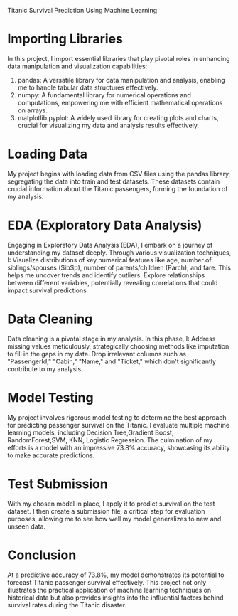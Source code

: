 Titanic Survival Prediction Using Machine Learning
# Importing Libraries
In this project, I import essential libraries that play pivotal roles in enhancing data manipulation and visualization capabilities:
1. pandas: A versatile library for data manipulation and analysis, enabling me to handle tabular data structures effectively.
2. numpy: A fundamental library for numerical operations and computations, empowering me with efficient mathematical operations on arrays.
3. matplotlib.pyplot: A widely used library for creating plots and charts, crucial for visualizing my data and analysis results effectively.
# Loading Data
My project begins with loading data from CSV files using the pandas library, segregating the data into train and test datasets. These datasets contain crucial information about the Titanic passengers, forming the foundation of my analysis.
# EDA (Exploratory Data Analysis)
Engaging in Exploratory Data Analysis (EDA), I embark on a journey of understanding my dataset deeply. Through various visualization techniques, I:
Visualize distributions of key numerical features like age, number of siblings/spouses (SibSp), number of parents/children (Parch), and fare. This helps me uncover trends and identify outliers.
Explore relationships between different variables, potentially revealing correlations that could impact survival predictions
# Data Cleaning
Data cleaning is a pivotal stage in my analysis. In this phase, I:
Address missing values meticulously, strategically choosing methods like imputation to fill in the gaps in my data.
Drop irrelevant columns such as "PassengerId," "Cabin," "Name," and "Ticket," which don't significantly contribute to my analysis.
# Model Testing
My project involves rigorous model testing to determine the best approach for predicting passenger survival on the Titanic. I evaluate multiple machine learning models, including Decision Tree,Gradient Boost, RandomForest,SVM, KNN, Logistic Regression. The culmination of my efforts is a model with an impressive 73.8% accuracy, showcasing its ability to make accurate predictions.
# Test Submission
With my chosen model in place, I apply it to predict survival on the test dataset. I then create a submission file, a critical step for evaluation purposes, allowing me to see how well my model generalizes to new and unseen data.
# Conclusion
At a predictive accuracy of 73.8%, my model demonstrates its potential to forecast Titanic passenger survival effectively. This project not only illustrates the practical application of machine learning techniques on historical data but also provides insights into the influential factors behind survival rates during the Titanic disaster.

